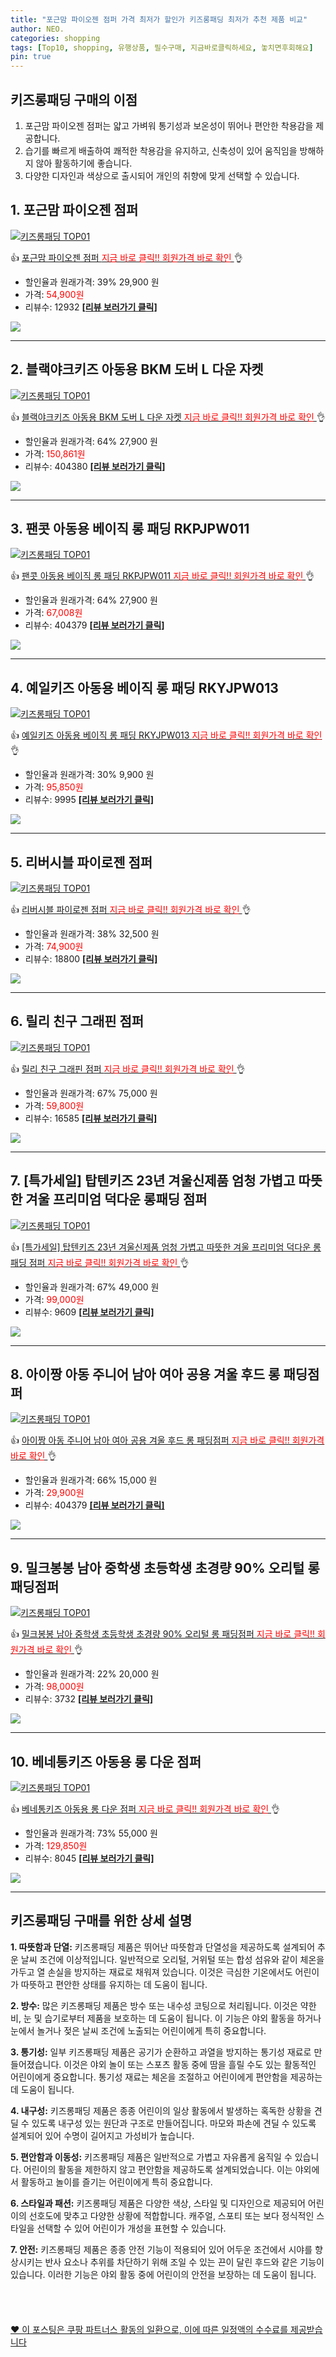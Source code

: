 ```yaml
---
title: "포근맘 파이오젠 점퍼 가격 최저가 할인가 키즈롱패딩 최저가 추천 제품 비교"
author: NEO.
categories: shopping
tags: [Top10, shopping, 유행상품, 필수구매, 지금바로클릭하세요, 놓치면후회해요]
pin: true
---
```

## 키즈롱패딩 구매의 이점
1. 포근맘 파이오젠 점퍼는 얇고 가벼워 통기성과 보온성이 뛰어나 편안한 착용감을 제공합니다.
2. 습기를 빠르게 배출하여 쾌적한 착용감을 유지하고, 신축성이 있어 움직임을 방해하지 않아 활동하기에 좋습니다.
3. 다양한 디자인과 색상으로 출시되어 개인의 취향에 맞게 선택할 수 있습니다.

   

## 1. 포근맘 파이오젠 점퍼

[![키즈롱패딩 TOP01](https://thumbnail7.coupangcdn.com/thumbnails/remote/490x490ex/image/vendor_inventory/cca2/263aec22d2ea78e9f5d58fee1db7172b3e8eb2499256f43bc888cb9e4092.jpg)](https://link.coupang.com/re/AFFSDP?lptag=AF3617701&subid=GithubCoopas&pageKey=7621838617&traceid=V0-153&itemId=20209389344&vendorItemId=87299517392)


👍 [포근맘 파이오젠 점퍼 <font color=red> 지금 바로 클릭!! 회원가격 바로 확인 </font> ](https://link.coupang.com/re/AFFSDP?lptag=AF3617701&subid=GithubCoopas&pageKey=7621838617&traceid=V0-153&itemId=20209389344&vendorItemId=87299517392) 👌 


- 할인율과 원래가격: 39%  29,900   원
- 가격: <span style='color:red'>54,900원</span>
- 리뷰수: 12932  [**[리뷰 보러가기 클릭]**](https://link.coupang.com/re/AFFSDP?lptag=AF3617701&subid=GithubCoopas&pageKey=7621838617&traceid=V0-153&itemId=20209389344&vendorItemId=87299517392)

[![](/discount_price.png)](https://link.coupang.com/re/AFFSDP?lptag=AF3617701&subid=GithubCoopas&pageKey=7621838617&traceid=V0-153&itemId=20209389344&vendorItemId=87299517392)

---


   

## 2. 블랙야크키즈 아동용 BKM 도버 L 다운 자켓

[![키즈롱패딩 TOP01](https://thumbnail7.coupangcdn.com/thumbnails/remote/490x490ex/image/retail/images/3370870308840019-d3fb06bf-69cc-42bb-9a77-e0768d67211e.jpg)](https://link.coupang.com/re/AFFSDP?lptag=AF3617701&subid=GithubCoopas&pageKey=7547941576&traceid=V0-153&itemId=19857331246&vendorItemId=87186898662)


👍 [블랙야크키즈 아동용 BKM 도버 L 다운 자켓 <font color=red> 지금 바로 클릭!! 회원가격 바로 확인 </font> ](https://link.coupang.com/re/AFFSDP?lptag=AF3617701&subid=GithubCoopas&pageKey=7547941576&traceid=V0-153&itemId=19857331246&vendorItemId=87186898662) 👌 


- 할인율과 원래가격: 64%  27,900   원
- 가격: <span style='color:red'>150,861원</span>
- 리뷰수: 404380  [**[리뷰 보러가기 클릭]**](https://link.coupang.com/re/AFFSDP?lptag=AF3617701&subid=GithubCoopas&pageKey=7547941576&traceid=V0-153&itemId=19857331246&vendorItemId=87186898662)

[![](/discount_price.png)](https://link.coupang.com/re/AFFSDP?lptag=AF3617701&subid=GithubCoopas&pageKey=7547941576&traceid=V0-153&itemId=19857331246&vendorItemId=87186898662)

---


   

## 3. 팬콧 아동용 베이직 롱 패딩 RKPJPW011

[![키즈롱패딩 TOP01](https://thumbnail7.coupangcdn.com/thumbnails/remote/490x490ex/image/retail/images/2023/11/08/17/7/0538aee4-49fd-4be5-bfd5-cbeb2304399e.jpg)](https://link.coupang.com/re/AFFSDP?lptag=AF3617701&subid=GithubCoopas&pageKey=7702353565&traceid=V0-153&itemId=20638146890&vendorItemId=87711767815)


👍 [팬콧 아동용 베이직 롱 패딩 RKPJPW011 <font color=red> 지금 바로 클릭!! 회원가격 바로 확인 </font> ](https://link.coupang.com/re/AFFSDP?lptag=AF3617701&subid=GithubCoopas&pageKey=7702353565&traceid=V0-153&itemId=20638146890&vendorItemId=87711767815) 👌 


- 할인율과 원래가격: 64%  27,900   원
- 가격: <span style='color:red'>67,008원</span>
- 리뷰수: 404379  [**[리뷰 보러가기 클릭]**](https://link.coupang.com/re/AFFSDP?lptag=AF3617701&subid=GithubCoopas&pageKey=7702353565&traceid=V0-153&itemId=20638146890&vendorItemId=87711767815)

[![](/discount_price.png)](https://link.coupang.com/re/AFFSDP?lptag=AF3617701&subid=GithubCoopas&pageKey=7702353565&traceid=V0-153&itemId=20638146890&vendorItemId=87711767815)

---


   

## 4. 예일키즈 아동용 베이직 롱 패딩 RKYJPW013

[![키즈롱패딩 TOP01](https://thumbnail8.coupangcdn.com/thumbnails/remote/490x490ex/image/retail/images/1571795583143633-36c3137a-97be-4c9e-b26f-437ee0313b2f.jpg)](https://link.coupang.com/re/AFFSDP?lptag=AF3617701&subid=GithubCoopas&pageKey=7696311724&traceid=V0-153&itemId=20635128190&vendorItemId=87709038214)


👍 [예일키즈 아동용 베이직 롱 패딩 RKYJPW013 <font color=red> 지금 바로 클릭!! 회원가격 바로 확인 </font> ](https://link.coupang.com/re/AFFSDP?lptag=AF3617701&subid=GithubCoopas&pageKey=7696311724&traceid=V0-153&itemId=20635128190&vendorItemId=87709038214) 👌 


- 할인율과 원래가격: 30%  9,900   원
- 가격: <span style='color:red'>95,850원</span>
- 리뷰수: 9995  [**[리뷰 보러가기 클릭]**](https://link.coupang.com/re/AFFSDP?lptag=AF3617701&subid=GithubCoopas&pageKey=7696311724&traceid=V0-153&itemId=20635128190&vendorItemId=87709038214)

[![](/discount_price.png)](https://link.coupang.com/re/AFFSDP?lptag=AF3617701&subid=GithubCoopas&pageKey=7696311724&traceid=V0-153&itemId=20635128190&vendorItemId=87709038214)

---


   

## 5. 리버시블 파이로젠 점퍼

[![키즈롱패딩 TOP01](https://thumbnail9.coupangcdn.com/thumbnails/remote/490x490ex/image/vendor_inventory/5179/7414c37c3809a8433938f16888ffdab84c3ab161f14111398b3cf4c5ecce.jpg)](https://link.coupang.com/re/AFFSDP?lptag=AF3617701&subid=GithubCoopas&pageKey=7772075264&traceid=V0-153&itemId=20984875859&vendorItemId=87299607319)


👍 [리버시블 파이로젠 점퍼 <font color=red> 지금 바로 클릭!! 회원가격 바로 확인 </font> ](https://link.coupang.com/re/AFFSDP?lptag=AF3617701&subid=GithubCoopas&pageKey=7772075264&traceid=V0-153&itemId=20984875859&vendorItemId=87299607319) 👌 


- 할인율과 원래가격: 38%  32,500   원
- 가격: <span style='color:red'>74,900원</span>
- 리뷰수: 18800  [**[리뷰 보러가기 클릭]**](https://link.coupang.com/re/AFFSDP?lptag=AF3617701&subid=GithubCoopas&pageKey=7772075264&traceid=V0-153&itemId=20984875859&vendorItemId=87299607319)

[![](/discount_price.png)](https://link.coupang.com/re/AFFSDP?lptag=AF3617701&subid=GithubCoopas&pageKey=7772075264&traceid=V0-153&itemId=20984875859&vendorItemId=87299607319)

---


   

## 6. 릴리 친구 그래핀 점퍼

[![키즈롱패딩 TOP01](https://thumbnail8.coupangcdn.com/thumbnails/remote/490x490ex/image/vendor_inventory/71b0/f12a468dba7fc1cd5233dc096950aeab64ee1e44e7894bbf00051c8b05e4.jpg)](https://link.coupang.com/re/AFFSDP?lptag=AF3617701&subid=GithubCoopas&pageKey=7621823337&traceid=V0-153&itemId=20209312386&vendorItemId=87299445898)


👍 [릴리 친구 그래핀 점퍼 <font color=red> 지금 바로 클릭!! 회원가격 바로 확인 </font> ](https://link.coupang.com/re/AFFSDP?lptag=AF3617701&subid=GithubCoopas&pageKey=7621823337&traceid=V0-153&itemId=20209312386&vendorItemId=87299445898) 👌 


- 할인율과 원래가격: 67%  75,000   원
- 가격: <span style='color:red'>59,800원</span>
- 리뷰수: 16585  [**[리뷰 보러가기 클릭]**](https://link.coupang.com/re/AFFSDP?lptag=AF3617701&subid=GithubCoopas&pageKey=7621823337&traceid=V0-153&itemId=20209312386&vendorItemId=87299445898)

[![](/discount_price.png)](https://link.coupang.com/re/AFFSDP?lptag=AF3617701&subid=GithubCoopas&pageKey=7621823337&traceid=V0-153&itemId=20209312386&vendorItemId=87299445898)

---


   

## 7. [특가세일] 탑텐키즈 23년 겨울신제품 엄청 가볍고 따뜻한 겨울 프리미엄 덕다운 롱패딩 점퍼

[![키즈롱패딩 TOP01](https://thumbnail6.coupangcdn.com/thumbnails/remote/490x490ex/image/vendor_inventory/b91c/3acd88d11260fce8a31e74e4ff824e74aed93bb14827a214d4070bc8c4c5.jpg)](https://link.coupang.com/re/AFFSDP?lptag=AF3617701&subid=GithubCoopas&pageKey=7107397271&traceid=V0-153&itemId=17757616446&vendorItemId=84921969202)


👍 [[특가세일] 탑텐키즈 23년 겨울신제품 엄청 가볍고 따뜻한 겨울 프리미엄 덕다운 롱패딩 점퍼 <font color=red> 지금 바로 클릭!! 회원가격 바로 확인 </font> ](https://link.coupang.com/re/AFFSDP?lptag=AF3617701&subid=GithubCoopas&pageKey=7107397271&traceid=V0-153&itemId=17757616446&vendorItemId=84921969202) 👌 


- 할인율과 원래가격: 67%  49,000   원
- 가격: <span style='color:red'>99,000원</span>
- 리뷰수: 9609  [**[리뷰 보러가기 클릭]**](https://link.coupang.com/re/AFFSDP?lptag=AF3617701&subid=GithubCoopas&pageKey=7107397271&traceid=V0-153&itemId=17757616446&vendorItemId=84921969202)

[![](/discount_price.png)](https://link.coupang.com/re/AFFSDP?lptag=AF3617701&subid=GithubCoopas&pageKey=7107397271&traceid=V0-153&itemId=17757616446&vendorItemId=84921969202)

---


   

## 8. 아이짱 아동 주니어 남아 여아 공용 겨울 후드 롱 패딩점퍼

[![키즈롱패딩 TOP01](https://thumbnail9.coupangcdn.com/thumbnails/remote/490x490ex/image/vendor_inventory/6413/5cc965cc12cb02c241432d17c3b8f40ba3387c04bfe0b9e63fb8a4d74852.jpg)](https://link.coupang.com/re/AFFSDP?lptag=AF3617701&subid=GithubCoopas&pageKey=7728453937&traceid=V0-153&itemId=20760838779&vendorItemId=87830982909)


👍 [아이짱 아동 주니어 남아 여아 공용 겨울 후드 롱 패딩점퍼 <font color=red> 지금 바로 클릭!! 회원가격 바로 확인 </font> ](https://link.coupang.com/re/AFFSDP?lptag=AF3617701&subid=GithubCoopas&pageKey=7728453937&traceid=V0-153&itemId=20760838779&vendorItemId=87830982909) 👌 


- 할인율과 원래가격: 66%  15,000   원
- 가격: <span style='color:red'>29,900원</span>
- 리뷰수: 404379  [**[리뷰 보러가기 클릭]**](https://link.coupang.com/re/AFFSDP?lptag=AF3617701&subid=GithubCoopas&pageKey=7728453937&traceid=V0-153&itemId=20760838779&vendorItemId=87830982909)

[![](/discount_price.png)](https://link.coupang.com/re/AFFSDP?lptag=AF3617701&subid=GithubCoopas&pageKey=7728453937&traceid=V0-153&itemId=20760838779&vendorItemId=87830982909)

---


   

## 9. 밀크봉봉 남아 중학생 초등학생 초경량 90% 오리털 롱 패딩점퍼

[![키즈롱패딩 TOP01](https://thumbnail8.coupangcdn.com/thumbnails/remote/490x490ex/image/vendor_inventory/a825/bfd8b947f43cbe2ced75d24d43a722fbc09a787a4f872693fab1e3a26201.jpg)](https://link.coupang.com/re/AFFSDP?lptag=AF3617701&subid=GithubCoopas&pageKey=7692751620&traceid=V0-153&itemId=20576054432&vendorItemId=87651266382)


👍 [밀크봉봉 남아 중학생 초등학생 초경량 90% 오리털 롱 패딩점퍼 <font color=red> 지금 바로 클릭!! 회원가격 바로 확인 </font> ](https://link.coupang.com/re/AFFSDP?lptag=AF3617701&subid=GithubCoopas&pageKey=7692751620&traceid=V0-153&itemId=20576054432&vendorItemId=87651266382) 👌 


- 할인율과 원래가격: 22%  20,000   원
- 가격: <span style='color:red'>98,000원</span>
- 리뷰수: 3732  [**[리뷰 보러가기 클릭]**](https://link.coupang.com/re/AFFSDP?lptag=AF3617701&subid=GithubCoopas&pageKey=7692751620&traceid=V0-153&itemId=20576054432&vendorItemId=87651266382)

[![](/discount_price.png)](https://link.coupang.com/re/AFFSDP?lptag=AF3617701&subid=GithubCoopas&pageKey=7692751620&traceid=V0-153&itemId=20576054432&vendorItemId=87651266382)

---


   

## 10. 베네통키즈 아동용 롱 다운 점퍼

[![키즈롱패딩 TOP01](https://thumbnail10.coupangcdn.com/thumbnails/remote/490x490ex/image/retail/images/1537519349190206-4fcd180a-7c7f-4047-91d4-d76ee8f6064c.jpg)](https://link.coupang.com/re/AFFSDP?lptag=AF3617701&subid=GithubCoopas&pageKey=7669889981&traceid=V0-153&itemId=20457444453&vendorItemId=87537415001)


👍 [베네통키즈 아동용 롱 다운 점퍼 <font color=red> 지금 바로 클릭!! 회원가격 바로 확인 </font> ](https://link.coupang.com/re/AFFSDP?lptag=AF3617701&subid=GithubCoopas&pageKey=7669889981&traceid=V0-153&itemId=20457444453&vendorItemId=87537415001) 👌 


- 할인율과 원래가격: 73%  55,000   원
- 가격: <span style='color:red'>129,850원</span>
- 리뷰수: 8045  [**[리뷰 보러가기 클릭]**](https://link.coupang.com/re/AFFSDP?lptag=AF3617701&subid=GithubCoopas&pageKey=7669889981&traceid=V0-153&itemId=20457444453&vendorItemId=87537415001)

[![](/discount_price.png)](https://link.coupang.com/re/AFFSDP?lptag=AF3617701&subid=GithubCoopas&pageKey=7669889981&traceid=V0-153&itemId=20457444453&vendorItemId=87537415001)

---
## 키즈롱패딩 구매를 위한 상세 설명
**1. 따뜻함과 단열:**
키즈롱패딩 제품은 뛰어난 따뜻함과 단열성을 제공하도록 설계되어 추운 날씨 조건에 이상적입니다. 일반적으로 오리털, 거위털 또는 합성 섬유와 같이 체온을 가두고 열 손실을 방지하는 재료로 채워져 있습니다. 이것은 극심한 기온에서도 어린이가 따뜻하고 편안한 상태를 유지하는 데 도움이 됩니다.

**2. 방수:**
많은 키즈롱패딩 제품은 방수 또는 내수성 코팅으로 처리됩니다. 이것은 약한 비, 눈 및 습기로부터 제품을 보호하는 데 도움이 됩니다. 이 기능은 야외 활동을 하거나 눈에서 놀거나 젖은 날씨 조건에 노출되는 어린이에게 특히 중요합니다.

**3. 통기성:**
일부 키즈롱패딩 제품은 공기가 순환하고 과열을 방지하는 통기성 재료로 만들어졌습니다. 이것은 야외 놀이 또는 스포츠 활동 중에 땀을 흘릴 수도 있는 활동적인 어린이에게 중요합니다. 통기성 재료는 체온을 조절하고 어린이에게 편안함을 제공하는 데 도움이 됩니다.

**4. 내구성:**
키즈롱패딩 제품은 종종 어린이의 일상 활동에서 발생하는 혹독한 상황을 견딜 수 있도록 내구성 있는 원단과 구조로 만들어집니다. 마모와 파손에 견딜 수 있도록 설계되어 있어 수명이 길어지고 가성비가 높습니다.

**5. 편안함과 이동성:**
키즈롱패딩 제품은 일반적으로 가볍고 자유롭게 움직일 수 있습니다. 어린이의 활동을 제한하지 않고 편안함을 제공하도록 설계되었습니다. 이는 야외에서 활동하고 놀이를 즐기는 어린이에게 특히 중요합니다.

**6. 스타일과 패션:**
키즈롱패딩 제품은 다양한 색상, 스타일 및 디자인으로 제공되어 어린이의 선호도에 맞추고 다양한 상황에 적합합니다. 캐주얼, 스포티 또는 보다 정식적인 스타일을 선택할 수 있어 어린이가 개성을 표현할 수 있습니다.

**7. 안전:**
키즈롱패딩 제품은 종종 안전 기능이 적용되어 있어 어두운 조건에서 시야를 향상시키는 반사 요소나 추위를 차단하기 위해 조일 수 있는 끈이 달린 후드와 같은 기능이 있습니다. 이러한 기능은 야외 활동 중에 어린이의 안전을 보장하는 데 도움이 됩니다.<br><br><br><br><br> [ ❤  이 포스팅은 쿠팡 파트너스 활동의 일환으로, 이에 따른 일정액의 수수료를 제공받습니다](https://link.coupang.com/a/bcEFyh)